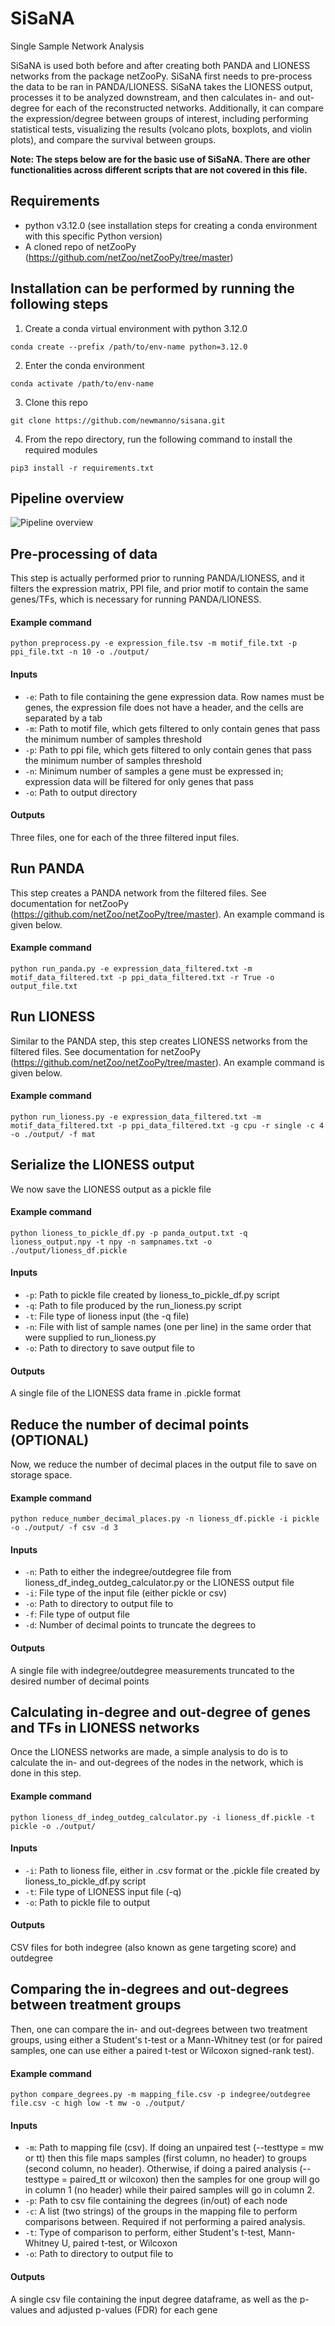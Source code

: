 # SiSaNA
Single Sample Network Analysis

SiSaNA is used both before and after creating both PANDA and LIONESS networks from the package netZooPy. SiSaNA first needs to pre-process the data to be ran in PANDA/LIONESS. SiSaNA takes the LIONESS output, processes it to be analyzed downstream, and then calculates in- and out-degree for each of the reconstructed networks. Additionally, it can compare the expression/degree between groups of interest, including performing statistical tests, visualizing the results (volcano plots, boxplots, and violin plots), and compare the survival between groups.

**Note: The steps below are for the basic use of SiSaNA. There are other functionalities across different scripts that are not covered in this file.**

## Requirements
 - python v3.12.0 (see installation steps for creating a conda environment with this specific Python version)
 - A cloned repo of netZooPy (https://github.com/netZoo/netZooPy/tree/master)
   
## Installation can be performed by running the following steps

1. Create a conda virtual environment with python 3.12.0
```
conda create --prefix /path/to/env-name python=3.12.0
```

2. Enter the conda environment
```
conda activate /path/to/env-name
```

3. Clone this repo
```
git clone https://github.com/newmanno/sisana.git
```

4. From the repo directory, run the following command to install the required modules
```
pip3 install -r requirements.txt
```

## Pipeline overview
![Pipeline overview](docs/pipeline2.png)

## Pre-processing of data
This step is actually performed prior to running PANDA/LIONESS, and it filters the expression matrix, PPI file, and prior motif to contain the same genes/TFs, which is necessary for running PANDA/LIONESS.

#### Example command
```
python preprocess.py -e expression_file.tsv -m motif_file.txt -p ppi_file.txt -n 10 -o ./output/
```

#### Inputs
 - `-e`: Path to file containing the gene expression data. Row names must be genes, the expression file does not have a header, and the cells are separated by a tab
 - `-m`: Path to motif file, which gets filtered to only contain genes that pass the minimum number of samples threshold
 - `-p`: Path to ppi file, which gets filtered to only contain genes that pass the minimum number of samples threshold
 - `-n`: Minimum number of samples a gene must be expressed in; expression data will be filtered for only genes that pass
 - `-o`: Path to output directory

#### Outputs
Three files, one for each of the three filtered input files. 



## Run PANDA
This step creates a PANDA network from the filtered files. See documentation for netZooPy (https://github.com/netZoo/netZooPy/tree/master). An example command is given below.

#### Example command
```
python run_panda.py -e expression_data_filtered.txt -m motif_data_filtered.txt -p ppi_data_filtered.txt -r True -o output_file.txt
```



## Run LIONESS
Similar to the PANDA step, this step creates LIONESS networks from the filtered files. See documentation for netZooPy (https://github.com/netZoo/netZooPy/tree/master). An example command is given below.

#### Example command
```
python run_lioness.py -e expression_data_filtered.txt -m motif_data_filtered.txt -p ppi_data_filtered.txt -g cpu -r single -c 4 -o ./output/ -f mat
```



## Serialize the LIONESS output
We now save the LIONESS output as a pickle file

#### Example command
```
python lioness_to_pickle_df.py -p panda_output.txt -q lioness_output.npy -t npy -n sampnames.txt -o ./output/lioness_df.pickle
```

#### Inputs
 - `-p`: Path to pickle file created by lioness_to_pickle_df.py script
 - `-q`: Path to file produced by the run_lioness.py script
 - `-t`: File type of lioness input (the -q file)
 - `-n`: File with list of sample names (one per line) in the same order that were supplied to run_lioness.py
 - `-o`: Path to directory to save output file to

#### Outputs
A single file of the LIONESS data frame in .pickle format



## Reduce the number of decimal points (OPTIONAL)
Now, we reduce the number of decimal places in the output file to save on storage space.

#### Example command
```
python reduce_number_decimal_places.py -n lioness_df.pickle -i pickle -o ./output/ -f csv -d 3
```

#### Inputs
 - `-n`: Path to either the indegree/outdegree file from lioness_df_indeg_outdeg_calculator.py or the LIONESS output file
 - `-i`: File type of the input file (either pickle or csv)
 - `-o`: Path to directory to output file to
 - `-f`: File type of output file
 - `-d`: Number of decimal points to truncate the degrees to

#### Outputs
A single file with indegree/outdegree measurements truncated to the desired number of decimal points



## Calculating in-degree and out-degree of genes and TFs in LIONESS networks
Once the LIONESS networks are made, a simple analysis to do is to calculate the in- and out-degrees of the nodes in the network, which is done in this step.

#### Example command
```
python lioness_df_indeg_outdeg_calculator.py -i lioness_df.pickle -t pickle -o ./output/
```

#### Inputs
 - `-i`: Path to lioness file, either in .csv format or the .pickle file created by lioness_to_pickle_df.py script
 - `-t`: File type of LIONESS input file (-q)
 - `-o`: Path to pickle file to output
   
#### Outputs
CSV files for both indegree (also known as gene targeting score) and outdegree


## Comparing the in-degrees and out-degrees between treatment groups
Then, one can compare the in- and out-degrees between two treatment groups, using either a Student's t-test or a Mann-Whitney test (or for paired samples, one can use either a paired t-test or Wilcoxon signed-rank test).

#### Example command
```
python compare_degrees.py -m mapping_file.csv -p indegree/outdegree file.csv -c high low -t mw -o ./output/
```

#### Inputs
 - `-m`: Path to mapping file (csv). If doing an unpaired test (--testtype = mw or tt) then this file maps samples (first column, no header) to groups (second column, no header). Otherwise, if doing a paired analysis (--testtype = paired_tt or wilcoxon) then the samples for one group will go in column 1 (no header) while their paired samples will go in column 2.
 - `-p`: Path to csv file containing the degrees (in/out) of each node
 - `-c`: A list (two strings) of the groups in the mapping file to perform comparisons between. Required if not performing a paired analysis.
 - `-t`: Type of comparison to perform, either Student's t-test, Mann-Whitney U, paired t-test, or Wilcoxon
 - `-o`: Path to directory to output file to

#### Outputs
A single csv file containing the input degree dataframe, as well as the p-values and adjusted p-values (FDR) for each gene
